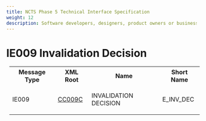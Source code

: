 ```yaml
---
title: NCTS Phase 5 Technical Interface Specification
weight: 12
description: Software developers, designers, product owners or business analysts. Integrate your software with the ERMIS service
---
```

# IE009 Invalidation Decision
<table cellspacing="0" style="border-collapse:collapse;margin-left:6pt">
 <tr>
  <th>
   Message Type
  </th>
  <th>
   XML Root
  </th>
  <th>
   Name
  </th>
  <th>
   Short Name
  </th>
 </tr>
 <tr style="height:14pt">
  <td style="">
   <p class="s3" style="">
    IE009
   </p>
  </td>
  <td style="">
   <a href="https://github.com/hmrc/transit-movements-validator/blob/main/conf/xsd/cc009c.xsd">
    CC009C
   </a>
  </td>
  <td style="">
   <p class="s3" style="">
    INVALIDATION DECISION
   </p>
  </td>
  <td style="">
   E_INV_DEC
  </td>
 </tr>
</table>